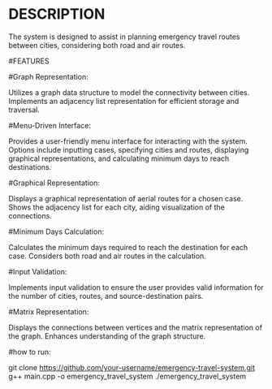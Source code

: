 # DESCRIPTION
The system is designed to assist in planning emergency travel routes between cities, considering both road and air routes.

#FEATURES

#Graph Representation:

Utilizes a graph data structure to model the connectivity between cities.
Implements an adjacency list representation for efficient storage and traversal.

#Menu-Driven Interface:

Provides a user-friendly menu interface for interacting with the system.
Options include inputting cases, specifying cities and routes, displaying graphical representations, and calculating minimum days to reach destinations.

#Graphical Representation:

Displays a graphical representation of aerial routes for a chosen case.
Shows the adjacency list for each city, aiding visualization of the connections.

#Minimum Days Calculation:

Calculates the minimum days required to reach the destination for each case.
Considers both road and air routes in the calculation.

#Input Validation:

Implements input validation to ensure the user provides valid information for the number of cities, routes, and source-destination pairs.

#Matrix Representation:

Displays the connections between vertices and the matrix representation of the graph.
Enhances understanding of the graph structure.

#how to run:

git clone https://github.com/your-username/emergency-travel-system.git
g++ main.cpp -o emergency_travel_system
./emergency_travel_system

